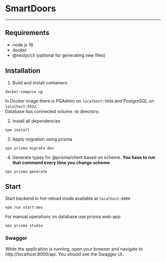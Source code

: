 # SmartDoors

---

## Requirements

- node.js 16
- docker
- @nestjs/cli (optional for generating new files)

## Installation

1. Build and install containers

```
docker-compose up
```

In Docker image there is PGAdmin on `localhost:5050` and PostgreSQL on `localhost:5432`.  
Database has connected volume: `db` directory.

2. Install all dependencies

```
npm install
```

3. Apply migration using prisma

```
npx prisma migrate dev
```

4. Generate types for @prisma/client based on scheme. **You have to run that command every time you change scheme**

```
npx prisma generate
```

## Start

Start backend in hot-reload mode available at `localhost:8000`

```
npm run start:dev
```

For manual operations on database use prisma web-app

```
npx prisma studio
```

### Swagger

While the application is running, open your browser and navigate to http://localhost:8000/api. You should see the Swagger UI.
